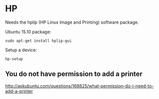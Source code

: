 # HP

Needs the hplip (HP Linux Image and Printing) software package.

Ubuntu 15.10 package:

    sudo apt-get install hplip-gui

Setup a device:

    hp-setup

## You do not have permission to add a printer

<http://askubuntu.com/questions/168825/what-permission-do-i-need-to-add-a-printer>
